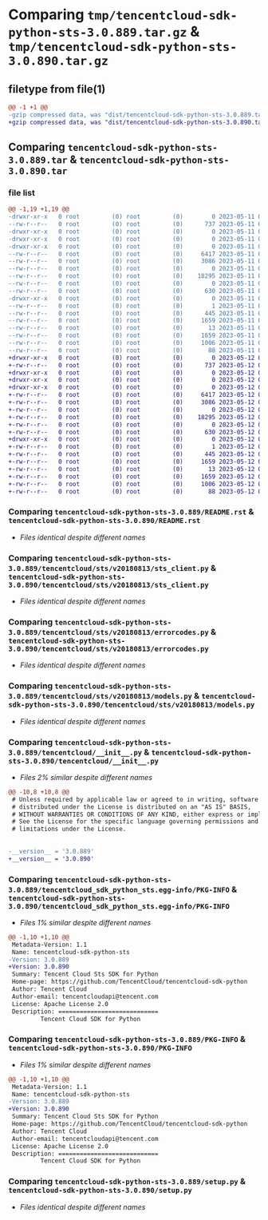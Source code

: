 # Comparing `tmp/tencentcloud-sdk-python-sts-3.0.889.tar.gz` & `tmp/tencentcloud-sdk-python-sts-3.0.890.tar.gz`

## filetype from file(1)

```diff
@@ -1 +1 @@
-gzip compressed data, was "dist/tencentcloud-sdk-python-sts-3.0.889.tar", last modified: Thu May 11 03:10:59 2023, max compression
+gzip compressed data, was "dist/tencentcloud-sdk-python-sts-3.0.890.tar", last modified: Fri May 12 03:43:09 2023, max compression
```

## Comparing `tencentcloud-sdk-python-sts-3.0.889.tar` & `tencentcloud-sdk-python-sts-3.0.890.tar`

### file list

```diff
@@ -1,19 +1,19 @@
-drwxr-xr-x   0 root         (0) root         (0)        0 2023-05-11 03:10:59.000000 tencentcloud-sdk-python-sts-3.0.889/
--rw-r--r--   0 root         (0) root         (0)      737 2023-05-11 03:10:59.000000 tencentcloud-sdk-python-sts-3.0.889/README.rst
-drwxr-xr-x   0 root         (0) root         (0)        0 2023-05-11 03:10:59.000000 tencentcloud-sdk-python-sts-3.0.889/tencentcloud/
-drwxr-xr-x   0 root         (0) root         (0)        0 2023-05-11 03:10:59.000000 tencentcloud-sdk-python-sts-3.0.889/tencentcloud/sts/
-drwxr-xr-x   0 root         (0) root         (0)        0 2023-05-11 03:10:59.000000 tencentcloud-sdk-python-sts-3.0.889/tencentcloud/sts/v20180813/
--rw-r--r--   0 root         (0) root         (0)     6417 2023-05-11 03:10:59.000000 tencentcloud-sdk-python-sts-3.0.889/tencentcloud/sts/v20180813/sts_client.py
--rw-r--r--   0 root         (0) root         (0)     3086 2023-05-11 03:10:59.000000 tencentcloud-sdk-python-sts-3.0.889/tencentcloud/sts/v20180813/errorcodes.py
--rw-r--r--   0 root         (0) root         (0)        0 2023-05-11 03:10:59.000000 tencentcloud-sdk-python-sts-3.0.889/tencentcloud/sts/v20180813/__init__.py
--rw-r--r--   0 root         (0) root         (0)    18295 2023-05-11 03:10:59.000000 tencentcloud-sdk-python-sts-3.0.889/tencentcloud/sts/v20180813/models.py
--rw-r--r--   0 root         (0) root         (0)        0 2023-05-11 03:10:59.000000 tencentcloud-sdk-python-sts-3.0.889/tencentcloud/sts/__init__.py
--rw-r--r--   0 root         (0) root         (0)      630 2023-05-11 03:10:59.000000 tencentcloud-sdk-python-sts-3.0.889/tencentcloud/__init__.py
-drwxr-xr-x   0 root         (0) root         (0)        0 2023-05-11 03:10:59.000000 tencentcloud-sdk-python-sts-3.0.889/tencentcloud_sdk_python_sts.egg-info/
--rw-r--r--   0 root         (0) root         (0)        1 2023-05-11 03:10:59.000000 tencentcloud-sdk-python-sts-3.0.889/tencentcloud_sdk_python_sts.egg-info/dependency_links.txt
--rw-r--r--   0 root         (0) root         (0)      445 2023-05-11 03:10:59.000000 tencentcloud-sdk-python-sts-3.0.889/tencentcloud_sdk_python_sts.egg-info/SOURCES.txt
--rw-r--r--   0 root         (0) root         (0)     1659 2023-05-11 03:10:59.000000 tencentcloud-sdk-python-sts-3.0.889/tencentcloud_sdk_python_sts.egg-info/PKG-INFO
--rw-r--r--   0 root         (0) root         (0)       13 2023-05-11 03:10:59.000000 tencentcloud-sdk-python-sts-3.0.889/tencentcloud_sdk_python_sts.egg-info/top_level.txt
--rw-r--r--   0 root         (0) root         (0)     1659 2023-05-11 03:10:59.000000 tencentcloud-sdk-python-sts-3.0.889/PKG-INFO
--rw-r--r--   0 root         (0) root         (0)     1006 2023-05-11 03:10:59.000000 tencentcloud-sdk-python-sts-3.0.889/setup.py
--rw-r--r--   0 root         (0) root         (0)       88 2023-05-11 03:10:59.000000 tencentcloud-sdk-python-sts-3.0.889/setup.cfg
+drwxr-xr-x   0 root         (0) root         (0)        0 2023-05-12 03:43:09.000000 tencentcloud-sdk-python-sts-3.0.890/
+-rw-r--r--   0 root         (0) root         (0)      737 2023-05-12 03:43:08.000000 tencentcloud-sdk-python-sts-3.0.890/README.rst
+drwxr-xr-x   0 root         (0) root         (0)        0 2023-05-12 03:43:09.000000 tencentcloud-sdk-python-sts-3.0.890/tencentcloud/
+drwxr-xr-x   0 root         (0) root         (0)        0 2023-05-12 03:43:09.000000 tencentcloud-sdk-python-sts-3.0.890/tencentcloud/sts/
+drwxr-xr-x   0 root         (0) root         (0)        0 2023-05-12 03:43:09.000000 tencentcloud-sdk-python-sts-3.0.890/tencentcloud/sts/v20180813/
+-rw-r--r--   0 root         (0) root         (0)     6417 2023-05-12 03:43:08.000000 tencentcloud-sdk-python-sts-3.0.890/tencentcloud/sts/v20180813/sts_client.py
+-rw-r--r--   0 root         (0) root         (0)     3086 2023-05-12 03:43:08.000000 tencentcloud-sdk-python-sts-3.0.890/tencentcloud/sts/v20180813/errorcodes.py
+-rw-r--r--   0 root         (0) root         (0)        0 2023-05-12 03:43:08.000000 tencentcloud-sdk-python-sts-3.0.890/tencentcloud/sts/v20180813/__init__.py
+-rw-r--r--   0 root         (0) root         (0)    18295 2023-05-12 03:43:08.000000 tencentcloud-sdk-python-sts-3.0.890/tencentcloud/sts/v20180813/models.py
+-rw-r--r--   0 root         (0) root         (0)        0 2023-05-12 03:43:08.000000 tencentcloud-sdk-python-sts-3.0.890/tencentcloud/sts/__init__.py
+-rw-r--r--   0 root         (0) root         (0)      630 2023-05-12 03:43:08.000000 tencentcloud-sdk-python-sts-3.0.890/tencentcloud/__init__.py
+drwxr-xr-x   0 root         (0) root         (0)        0 2023-05-12 03:43:09.000000 tencentcloud-sdk-python-sts-3.0.890/tencentcloud_sdk_python_sts.egg-info/
+-rw-r--r--   0 root         (0) root         (0)        1 2023-05-12 03:43:09.000000 tencentcloud-sdk-python-sts-3.0.890/tencentcloud_sdk_python_sts.egg-info/dependency_links.txt
+-rw-r--r--   0 root         (0) root         (0)      445 2023-05-12 03:43:09.000000 tencentcloud-sdk-python-sts-3.0.890/tencentcloud_sdk_python_sts.egg-info/SOURCES.txt
+-rw-r--r--   0 root         (0) root         (0)     1659 2023-05-12 03:43:09.000000 tencentcloud-sdk-python-sts-3.0.890/tencentcloud_sdk_python_sts.egg-info/PKG-INFO
+-rw-r--r--   0 root         (0) root         (0)       13 2023-05-12 03:43:09.000000 tencentcloud-sdk-python-sts-3.0.890/tencentcloud_sdk_python_sts.egg-info/top_level.txt
+-rw-r--r--   0 root         (0) root         (0)     1659 2023-05-12 03:43:09.000000 tencentcloud-sdk-python-sts-3.0.890/PKG-INFO
+-rw-r--r--   0 root         (0) root         (0)     1006 2023-05-12 03:43:08.000000 tencentcloud-sdk-python-sts-3.0.890/setup.py
+-rw-r--r--   0 root         (0) root         (0)       88 2023-05-12 03:43:09.000000 tencentcloud-sdk-python-sts-3.0.890/setup.cfg
```

### Comparing `tencentcloud-sdk-python-sts-3.0.889/README.rst` & `tencentcloud-sdk-python-sts-3.0.890/README.rst`

 * *Files identical despite different names*

### Comparing `tencentcloud-sdk-python-sts-3.0.889/tencentcloud/sts/v20180813/sts_client.py` & `tencentcloud-sdk-python-sts-3.0.890/tencentcloud/sts/v20180813/sts_client.py`

 * *Files identical despite different names*

### Comparing `tencentcloud-sdk-python-sts-3.0.889/tencentcloud/sts/v20180813/errorcodes.py` & `tencentcloud-sdk-python-sts-3.0.890/tencentcloud/sts/v20180813/errorcodes.py`

 * *Files identical despite different names*

### Comparing `tencentcloud-sdk-python-sts-3.0.889/tencentcloud/sts/v20180813/models.py` & `tencentcloud-sdk-python-sts-3.0.890/tencentcloud/sts/v20180813/models.py`

 * *Files identical despite different names*

### Comparing `tencentcloud-sdk-python-sts-3.0.889/tencentcloud/__init__.py` & `tencentcloud-sdk-python-sts-3.0.890/tencentcloud/__init__.py`

 * *Files 2% similar despite different names*

```diff
@@ -10,8 +10,8 @@
 # Unless required by applicable law or agreed to in writing, software
 # distributed under the License is distributed on an "AS IS" BASIS,
 # WITHOUT WARRANTIES OR CONDITIONS OF ANY KIND, either express or implied.
 # See the License for the specific language governing permissions and
 # limitations under the License.
 
 
-__version__ = '3.0.889'
+__version__ = '3.0.890'
```

### Comparing `tencentcloud-sdk-python-sts-3.0.889/tencentcloud_sdk_python_sts.egg-info/PKG-INFO` & `tencentcloud-sdk-python-sts-3.0.890/tencentcloud_sdk_python_sts.egg-info/PKG-INFO`

 * *Files 1% similar despite different names*

```diff
@@ -1,10 +1,10 @@
 Metadata-Version: 1.1
 Name: tencentcloud-sdk-python-sts
-Version: 3.0.889
+Version: 3.0.890
 Summary: Tencent Cloud Sts SDK for Python
 Home-page: https://github.com/TencentCloud/tencentcloud-sdk-python
 Author: Tencent Cloud
 Author-email: tencentcloudapi@tencent.com
 License: Apache License 2.0
 Description: ============================
         Tencent Cloud SDK for Python
```

### Comparing `tencentcloud-sdk-python-sts-3.0.889/PKG-INFO` & `tencentcloud-sdk-python-sts-3.0.890/PKG-INFO`

 * *Files 1% similar despite different names*

```diff
@@ -1,10 +1,10 @@
 Metadata-Version: 1.1
 Name: tencentcloud-sdk-python-sts
-Version: 3.0.889
+Version: 3.0.890
 Summary: Tencent Cloud Sts SDK for Python
 Home-page: https://github.com/TencentCloud/tencentcloud-sdk-python
 Author: Tencent Cloud
 Author-email: tencentcloudapi@tencent.com
 License: Apache License 2.0
 Description: ============================
         Tencent Cloud SDK for Python
```

### Comparing `tencentcloud-sdk-python-sts-3.0.889/setup.py` & `tencentcloud-sdk-python-sts-3.0.890/setup.py`

 * *Files identical despite different names*

